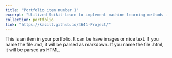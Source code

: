 ```yaml
---
title: "Portfolio item number 1"
excerpt: "Utilized Scikit-Learn to implement machine learning methods in Python to Classify Solar Flares. Achieved an accuracy of 99.4% using key features.<br/><img src='/images/500x300.png'>"
collection: portfolio
link: "https://kazilt.github.io/4641-Project/"
---
```


This is an item in your portfolio. It can be have images or nice text. If you name the file .md, it will be parsed as markdown. If you name the file .html, it will be parsed as HTML. 
